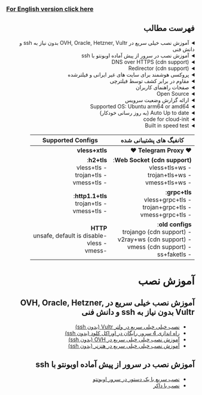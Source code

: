 
<div dir="rtl" markdown="1">

<div dir="ltr" markdown="1">

### [For English version click here](https://github.com/hiddify/hiddify-config/wiki/Home-en)
</div>

## فهرست مطالب


<details markdown="1"> <summary>آموزش نصب خیلی سریع در OVH, Oracle, Hetzner, Vultr بدون نیاز به ssh و دانش فنی</summary>

- [نصب خیلی خیلی سریع در ولتر Vultr (بدون ssh)](https://github.com/hiddify/hiddify-config/wiki/Vultr-نصب-خیلی-خیلی-سریع-در-ولتر)
- [راه اندازی 4 سرور رایگان در اوراکل کلود (بدون ssh)](https://github.com/hiddify/hiddify-config/wiki/Oracle-نصب-خیلی-خیلی-سریع-در-اوراکل-کلود)
- [آموزش نصب خیلی خیلی سریع در OVH (بدون ssh)](https://github.com/hiddify/hiddify-config/wiki/OVH-نصب-خیلی-سریع-در-او-وی-اچ)
- [آموزش نصب خیلی خیلی سریع در هتزنر (بدون ssh)](https://github.com/hiddify/hiddify-config/wiki/Hetzner-نصب-خیلی-سریع-در-هتزنر)

</details>

<details markdown="1"> <summary>آموزش نصب در سرور از پیش آماده اوبونتو با ssh</summary>

- [نصب سریع با یک دستور در سرور اوبونتو](https://github.com/hiddify/hiddify-config/wiki/نصب-سریع-در-اوبونتو)
- [نصب با داکر](https://github.com/hiddify/hiddify-config/wiki/نصب-با-داکر)

</details>

<details markdown="1"> <summary>DNS over HTTPS (cdn support)</summary>
 
 برای استفاده از DNS over HTTPS کافی است در مرورگر از dns زیر استفاده کنید:
 
 `https://yourdomain.com/yoursecret/dns/dns-query{?dns}`
 
</details>

<details markdown="1"> <summary>Redirector (cdn support)</summary> 
 
 نکته این امر آن است که برای مثال وقتی میخواهید پروکسی تلگرام یا پروکسی شدوساکس را از طریق برنامه های دیگر به اشتراک بگذارید امکان آن فراهم می شود. برای مثال اگر کانفیگ شدوساکس را به جای `fullURL` آن قرار دهید باعث میشود با کلیک بر روی این لینک، نرم افزار شدوساکس باز شده و پروکسی بر روی آن فعال شود.
 
 `https://yourdomain.com/yoursecret/redirect/fullURL` 
 
 به عنوان مثال:
 
 `https://yourdomain.com/yoursecret/redirect/ss://secret/` 
 
</details>
 <details  markdown="1"> <summary>پروکسی هوشمند برای سایت های غیر ایرانی و فیلترشده </summary>
 
 با استفاده از کلاینت کلش و کانفیگی که درست کردیم میتوانید در 3 مود به اینترنت وصل بشید. 

1-  روش اول فقط سایت فیلترشده را از فیلترشکن عبور دهد.

2- فقط سایت های ایرانی بدون فیلترشکن باز شود (پیشنهادی)

3- تمام سایت ها از فیلترشکن عبور کنند

</details>
 <details markdown="1"> <summary>مقاوم در برابر کشف توسط فیلترچی</summary>
 
 سعی شده جلوی حملات معمول به سرور گرفته شود و امکان شناسایی حداقل باشد با این وجود فراموش نکنید که سایر پورت ها به جز 22، 80 و 443 را غیر فعال کنید

</details>
 <details markdown="1"> <summary>صفحات راهنمای کاربران</summary> 
 
 با امکان تولید qrcode

 ![صفحه راهنمای کاربران](https://user-images.githubusercontent.com/114227601/206908372-db1fc206-4c6a-4206-ad39-e6b6b44a55c4.png)

</details>
<details markdown="1"> <summary>Open Source</summary> 


کلیه سورس کدها در [گیت هاب](https://github.com/hiddify/hiddify-config) 
</details>

<details markdown="1"> <summary>ارائه گزارش وضعیت سرویس </summary>
نمایش میزان مصرف پروکسی و تعداد کاربران،  بر اساس،پروتوکل، شهر و اپراتور اینترنت با حفظ حریم خصوصی کاربران

از طریق لینک زیر میتوانید مشاهده کنید وضعیت سرور رو

`https://yourdomain.com/yoursecret/stats/` 

</details>
<details  markdown="1"> <summary>Supported OS: Ubuntu arm64 or amd64</summary>
It is tested on Ubuntu 20.04 and 22.04
</details>

<details  markdown="1"> <summary>Auto Up to date (به روز رسانی خودکار)</summary>

به صورت پیش فرض به روزرسانی خودکار فعال است
جهت غیرفعال کردن آن کد زیر را در `config.env` اضافه کنید
```
ENABLE_AUTO_UPDATE=false
```
</details>


<details  markdown="1"> <summary>code for cloud-init</summary>

در بعضی از شرکت ها شما میتوانید با استفاده از اسکریپت زیر به صورت خودکار پروکسی را نصب کنید و از آدرس  `https://yourip.sslip.io/`یا `http://yourip/` لینک صفحه کاربران را مشاهدهد کنید کافی است به جای yourip آی پی خود را قرار دهید.

ضمنا این لینک موقت فقط به مدت یک ساعت فعال خواهد بود و پس از آن غیرفعال خواهد شد

```
#cloud-config
package_upgrade: true
packages:
  - apt-transport-https
  - ca-certificates
  - curl
  - wget
  - gnupg-agent
  - software-properties-common
  - git

runcmd:
  - cd /opt
  - git clone https://github.com/hiddify/hiddify-config/
  - cd hiddify-config
 # uncomment it for using a special secret other wise it will be createed automatically
 # - echo "USER_SECRET=0123456789abcdef0123456789abcdef" >config.env
 # - echo "MAIN_DOMAIN=" >>config.env
  - echo "TELEGRAM_AD_TAG=" >>config.env
  - bash install.sh

final_message: "The system is finally up, after $UPTIME seconds"
output: { all: "| tee -a /root/cloud-init-output.log" }

# you can see the generated link from the website by using http://yourip/ or https://yourip.sslip.io in one hour, after that, it will be disapear. 
```

</details>
<details  markdown="1"> <summary>Built in speed test</summary>

از این طریق میتوان سرعت سرور بدون فیلترشکن و با فیلترشکن را بررسی کرد

![image](https://user-images.githubusercontent.com/114227601/210183115-4e1f4186-421e-4316-8082-3ce53275adc7.png)

</details>





| کانفیگ های پشتیبانی شده | Supported Configs |
| - | - |
| ♥ **Telegram Proxy** ♥ | **vless+xtls** |
| **Web Socket (cdn support)**:<br> - vless+tls+ws <br>- trojan+tls+ws <br> - vmess+tls+ws | **h2+tls**:<br> - vless+tls<br> - trojan+tls<br> - vmess+tls |
| **grpc+tls**:<br> - vless+grpc+tls<br> - trojan+grpc+tls<br> - vmess+grpc+tls | **http1.1+tls**:  <br>- trojan+tls <br> - vmess+tls|
| **old configs**: <br> - trojango (cdn support) <br> - v2ray+ws (cdn support) <br> - vmess (cdn support) <br> - ss+faketls| **HTTP** <br> -unsafe, default is disable <br> - vless<br> -vmess |


# آموزش نصب 

## آموزش نصب خیلی سریع در OVH, Oracle, Hetzner, Vultr بدون نیاز به ssh و دانش فنی
- [نصب خیلی خیلی سریع در ولتر Vultr (بدون ssh)](https://github.com/hiddify/hiddify-config/wiki/Vultr-نصب-خیلی-خیلی-سریع-در-ولتر)
- [راه اندازی 4 سرور رایگان در اوراکل کلود (بدون ssh)](https://github.com/hiddify/hiddify-config/wiki/Oracle-نصب-خیلی-خیلی-سریع-در-اوراکل-کلود)
- [آموزش نصب خیلی خیلی سریع در OVH (بدون ssh)](https://github.com/hiddify/hiddify-config/wiki/OVH-نصب-خیلی-سریع-در-او-وی-اچ)
- [آموزش نصب خیلی خیلی سریع در هتزنر (بدون ssh)](https://github.com/hiddify/hiddify-config/wiki/Hetzner-نصب-خیلی-سریع-در-هتزنر)

## آموزش نصب در سرور از پیش آماده اوبونتو با ssh 
- [نصب سریع با یک دستور در سرور اوبونتو](https://github.com/hiddify/hiddify-config/wiki/نصب-سریع-در-اوبونتو)
- [نصب با داکر](https://github.com/hiddify/hiddify-config/wiki/نصب-با-داکر)

